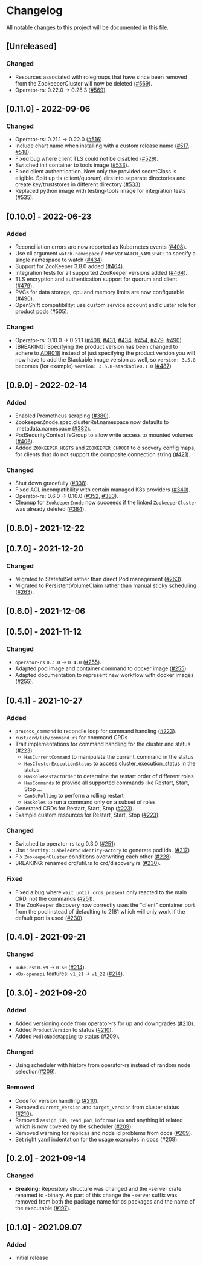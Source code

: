 # Changelog

All notable changes to this project will be documented in this file.

## [Unreleased]

### Changed

- Resources associated with rolegroups that have since been removed from the ZookeeperCluster will now be deleted ([#569]).
- Operator-rs: 0.22.0 -> 0.25.3 ([#569]).

[#569]: https://github.com/stackabletech/zookeeper-operator/pull/569

## [0.11.0] - 2022-09-06

### Changed

- Operator-rs: 0.21.1 -> 0.22.0 ([#516]).
- Include chart name when installing with a custom release name ([#517], [#518]).
- Fixed bug where client TLS could not be disabled ([#529]).
- Switched init container to tools image ([#533]).
- Fixed client authentication. Now only the provided secretClass is eligible. Split up tls (client/quorum) dirs into separate directories and create key/truststores in different directory ([#533]).
- Replaced python image with testing-tools image for integration tests ([#535]).

[#516]: https://github.com/stackabletech/zookeeper-operator/pull/516
[#517]: https://github.com/stackabletech/zookeeper-operator/pull/517
[#518]: https://github.com/stackabletech/zookeeper-operator/pull/518
[#529]: https://github.com/stackabletech/zookeeper-operator/pull/529
[#533]: https://github.com/stackabletech/zookeeper-operator/pull/533
[#535]: https://github.com/stackabletech/zookeeper-operator/pull/535

## [0.10.0] - 2022-06-23

### Added

- Reconciliation errors are now reported as Kubernetes events ([#408]).
- Use cli argument `watch-namespace` / env var `WATCH_NAMESPACE` to specify
  a single namespace to watch ([#434]).
- Support for ZooKeeper 3.8.0 added ([#464]).
- Integration tests for all supported ZooKeeper versions added ([#464]).
- TLS encryption and authentication support for quorum and client ([#479]).
- PVCs for data storage, cpu and memory limits are now configurable ([#490]).
- OpenShift compatibility: use custom service account and cluster role for product pods ([#505]).

### Changed

- Operator-rs: 0.10.0 -> 0.21.1 ([#408], [#431], [#434], [#454], [#479], [#490]).
- [BREAKING] Specifying the product version has been changed to adhere to [ADR018](https://docs.stackable.tech/home/contributor/adr/ADR018-product_image_versioning.html) instead of just specifying the product version you will now have to add the Stackable image version as well, so `version: 3.5.8` becomes (for example) `version: 3.5.8-stackable0.1.0` ([#487])

[#408]: https://github.com/stackabletech/zookeeper-operator/pull/408
[#431]: https://github.com/stackabletech/zookeeper-operator/pull/431
[#434]: https://github.com/stackabletech/zookeeper-operator/pull/434
[#454]: https://github.com/stackabletech/zookeeper-operator/pull/454
[#464]: https://github.com/stackabletech/zookeeper-operator/pull/464
[#479]: https://github.com/stackabletech/zookeeper-operator/pull/479
[#487]: https://github.com/stackabletech/zookeeper-operator/pull/487
[#490]: https://github.com/stackabletech/zookeeper-operator/pull/490
[#505]: https://github.com/stackabletech/zookeeper-operator/pull/505

## [0.9.0] - 2022-02-14

### Added

- Enabled Prometheus scraping ([#380]).
- ZookeeperZnode.spec.clusterRef.namespace now defaults to .metadata.namespace ([#382]).
- PodSecurityContext.fsGroup to allow write access to mounted volumes ([#406]).
- Added `ZOOKEEPER_HOSTS` and `ZOOKEEPER_CHROOT` to discovery config maps,
  for clients that do not support the composite connection string ([#421]).

### Changed

- Shut down gracefully ([#338]).
- Fixed ACL incompatibility with certain managed K8s providers ([#340]).
- Operator-rs: 0.6.0 -> 0.10.0 ([#352], [#383]).
- Cleanup for `ZookeeperZnode` now succeeds if the linked `ZookeeperCluster` was already deleted ([#384]).

[#338]: https://github.com/stackabletech/zookeeper-operator/pull/338
[#340]: https://github.com/stackabletech/zookeeper-operator/pull/340
[#352]: https://github.com/stackabletech/zookeeper-operator/pull/352
[#380]: https://github.com/stackabletech/zookeeper-operator/pull/380
[#382]: https://github.com/stackabletech/zookeeper-operator/pull/382
[#383]: https://github.com/stackabletech/zookeeper-operator/pull/383
[#384]: https://github.com/stackabletech/zookeeper-operator/pull/384
[#406]: https://github.com/stackabletech/zookeeper-operator/pull/406
[#421]: https://github.com/stackabletech/zookeeper-operator/pull/421

## [0.8.0] - 2021-12-22

## [0.7.0] - 2021-12-20

### Changed

- Migrated to StatefulSet rather than direct Pod management ([#263]).
- Migrated to PersistentVolumeClaim rather than manual sticky scheduling ([#263]).

[#263]: https://github.com/stackabletech/zookeeper-operator/pull/263

## [0.6.0] - 2021-12-06

## [0.5.0] - 2021-11-12

### Changed

- `operator-rs` `0.3.0` → `0.4.0` ([#255]).
- Adapted pod image and container command to docker image ([#255]).
- Adapted documentation to represent new workflow with docker images ([#255]).

[#255]: https://github.com/stackabletech/zookeeper-operator/pull/255

## [0.4.1] - 2021-10-27

### Added

- `process_command` to reconcile loop for command handling ([#223]).
- `rust/crd/lib/command.rs` for command CRDs
- Trait implementations for command handling for the cluster and status ([#223]):
  - `HasCurrentCommand` to manipulate the current_command in the status
  - `HasClusterExecutionStatus` to access cluster_execution_status in the status
  - `HasRoleRestartOrder` to determine the restart order of different roles
  - `HasCommands` to provide all supported commands like Restart, Start, Stop ...
  - `CanBeRolling` to perform a rolling restart
  - `HasRoles` to run a command only on a subset of roles
- Generated CRDs for Restart, Start, Stop ([#223]).
- Example custom resources for Restart, Start, Stop ([#223]).

### Changed

- Switched to operator-rs tag 0.3.0 ([#251])
- Use `identity::LabeledPodIdentityFactory` to generate pod ids. ([#217])
- Fix `ZookeeperCluster` conditions overwriting each other ([#228])
- BREAKING: renamed crd/util.rs to crd/discovery.rs ([#230]).

### Fixed

- Fixed a bug where `wait_until_crds_present` only reacted to the main CRD, not the commands ([#251]).
- The ZooKeeper discovery now correctly uses the "client" container port from the pod instead of defaulting to 2181 which will only work if the default port is used ([#230]).

[#251]: https://github.com/stackabletech/zookeeper-operator/pull/251
[#230]: https://github.com/stackabletech/zookeeper-operator/pull/230
[#223]: https://github.com/stackabletech/zookeeper-operator/pull/223
[#217]: https://github.com/stackabletech/zookeeper-operator/pull/217
[#228]: https://github.com/stackabletech/zookeeper-operator/pull/228

## [0.4.0] - 2021-09-21

### Changed

- `kube-rs`: `0.59` → `0.60` ([#214]).
- `k8s-openapi` features: `v1_21` → `v1_22` ([#214]).

[#214]: https://github.com/stackabletech/zookeeper-operator/pull/214

## [0.3.0] - 2021-09-20

### Added

- Added versioning code from operator-rs for up and downgrades ([#210]).
- Added `ProductVersion` to status ([#210]).
- Added `PodToNodeMapping` to status ([#209]).

### Changed

- Using scheduler with history from operator-rs instead of random node selection([#209]).

### Removed

- Code for version handling ([#210]).
- Removed `current_version` and `target_version` from cluster status ([#210]).
- Removed `assign_ids`, `read_pod_information` and anything id related which is now covered by the scheduler ([#209]).
- Removed warning for replicas and node id problems from docs ([#209]).
- Set right yaml indentation for the usage examples in docs ([#209]).

[#209]: https://github.com/stackabletech/zookeeper-operator/pull/209
[#210]: https://github.com/stackabletech/zookeeper-operator/pull/210

## [0.2.0] - 2021-09-14

### Changed

- **Breaking:** Repository structure was changed and the -server crate renamed to -binary. As part of this change the -server suffix was removed from both the package name for os packages and the name of the executable ([#197]).

[#197]: https://github.com/stackabletech/zookeeper-operator/pull/197

## [0.1.0] - 2021.09.07

### Added

- Initial release

